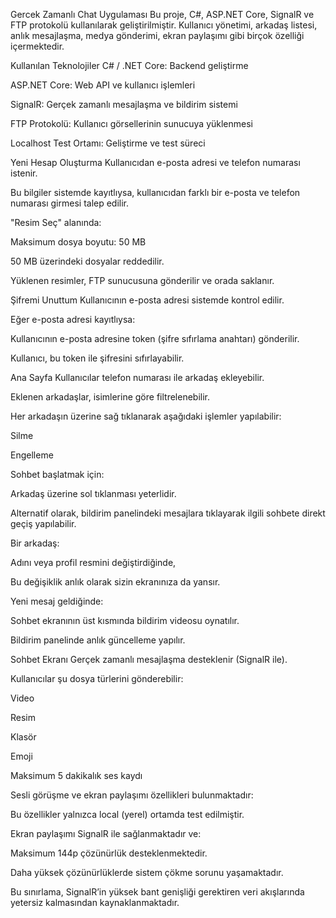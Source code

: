 Gercek Zamanlı Chat Uygulaması
Bu proje, C#, ASP.NET Core, SignalR ve FTP protokolü kullanılarak geliştirilmiştir. Kullanıcı yönetimi, arkadaş listesi, anlık mesajlaşma, medya gönderimi, ekran paylaşımı gibi birçok özelliği içermektedir.

Kullanılan Teknolojiler
C# / .NET Core: Backend geliştirme

ASP.NET Core: Web API ve kullanıcı işlemleri

SignalR: Gerçek zamanlı mesajlaşma ve bildirim sistemi

FTP Protokolü: Kullanıcı görsellerinin sunucuya yüklenmesi

Localhost Test Ortamı: Geliştirme ve test süreci

Yeni Hesap Oluşturma
Kullanıcıdan e-posta adresi ve telefon numarası istenir.

Bu bilgiler sistemde kayıtlıysa, kullanıcıdan farklı bir e-posta ve telefon numarası girmesi talep edilir.

"Resim Seç" alanında:

Maksimum dosya boyutu: 50 MB

50 MB üzerindeki dosyalar reddedilir.

Yüklenen resimler, FTP sunucusuna gönderilir ve orada saklanır.

Şifremi Unuttum
Kullanıcının e-posta adresi sistemde kontrol edilir.

Eğer e-posta adresi kayıtlıysa:

Kullanıcının e-posta adresine token (şifre sıfırlama anahtarı) gönderilir.

Kullanıcı, bu token ile şifresini sıfırlayabilir.

Ana Sayfa
Kullanıcılar telefon numarası ile arkadaş ekleyebilir.

Eklenen arkadaşlar, isimlerine göre filtrelenebilir.

Her arkadaşın üzerine sağ tıklanarak aşağıdaki işlemler yapılabilir:

Silme

Engelleme

Sohbet başlatmak için:

Arkadaş üzerine sol tıklanması yeterlidir.

Alternatif olarak, bildirim panelindeki mesajlara tıklayarak ilgili sohbete direkt geçiş yapılabilir.

Bir arkadaş:

Adını veya profil resmini değiştirdiğinde,

Bu değişiklik anlık olarak sizin ekranınıza da yansır.

Yeni mesaj geldiğinde:

Sohbet ekranının üst kısmında bildirim videosu oynatılır.

Bildirim panelinde anlık güncelleme yapılır.



Sohbet Ekranı
Gerçek zamanlı mesajlaşma desteklenir (SignalR ile).

Kullanıcılar şu dosya türlerini gönderebilir:

Video

Resim

Klasör

Emoji

Maksimum 5 dakikalık ses kaydı

Sesli görüşme ve ekran paylaşımı özellikleri bulunmaktadır:

Bu özellikler yalnızca local (yerel) ortamda test edilmiştir.

Ekran paylaşımı SignalR ile sağlanmaktadır ve:

Maksimum 144p çözünürlük desteklenmektedir.

Daha yüksek çözünürlüklerde sistem çökme sorunu yaşamaktadır.

Bu sınırlama, SignalR’in yüksek bant genişliği gerektiren veri akışlarında yetersiz kalmasından kaynaklanmaktadır.
